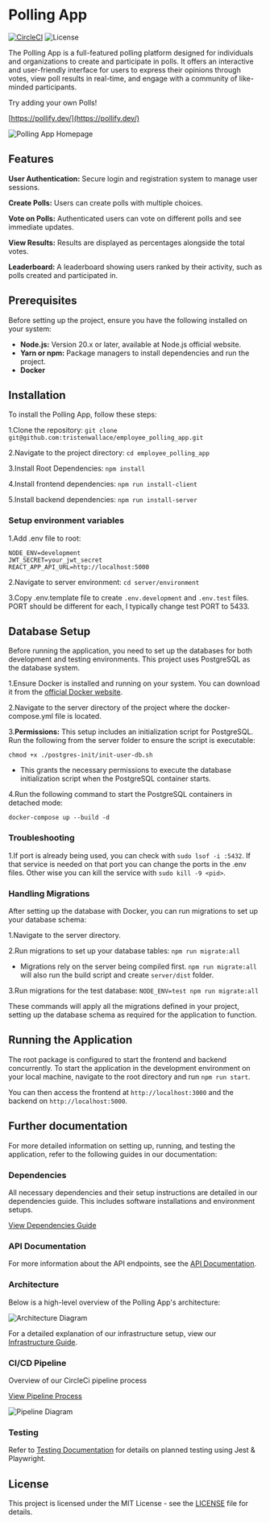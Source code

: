 # Polling App

[![CircleCI](https://dl.circleci.com/status-badge/img/circleci/KPSszw1xUCAvioRxYj4MSJ/pLc8BUmCLCrMcRmxKvR4U/tree/main.svg?style=svg)](https://dl.circleci.com/status-badge/redirect/circleci/KPSszw1xUCAvioRxYj4MSJ/pLc8BUmCLCrMcRmxKvR4U/tree/main)
![License](https://img.shields.io/badge/license-MIT-blue.svg)

The Polling App is a full-featured polling platform designed for individuals and organizations to create and participate in polls. It offers an interactive and user-friendly interface for users to express their opinions through votes, view poll results in real-time, and engage with a community of like-minded participants.

Try adding your own Polls!

[https://pollify.dev/](https://pollify.dev/)

![Polling App Homepage](<https://hangouthabit.sirv.com/polling_app/Homepage.png>)

## Features

**User Authentication:** Secure login and registration system to manage user sessions.

**Create Polls:** Users can create polls with multiple choices.

**Vote on Polls:** Authenticated users can vote on different polls and see immediate updates.

**View Results:** Results are displayed as percentages alongside the total votes.

**Leaderboard:** A leaderboard showing users ranked by their activity, such as polls created and participated in.

## Prerequisites

Before setting up the project, ensure you have the following installed on your system:

- **Node.js:** Version 20.x or later, available at Node.js official website.
- **Yarn or npm:** Package managers to install dependencies and run the project.
- **Docker**

## Installation

To install the Polling App, follow these steps:

1.Clone the repository: `git clone git@github.com:tristenwallace/employee_polling_app.git`

2.Navigate to the project directory: `cd employee_polling_app`

3.Install Root Dependencies: `npm install`

4.Install frontend dependencies: `npm run install-client`

5.Install backend dependencies: `npm run install-server`


### Setup environment variables

1.Add .env file to root:

```
NODE_ENV=development
JWT_SECRET=your_jwt_secret
REACT_APP_API_URL=http://localhost:5000
```

2.Navigate to server environment: `cd server/environment`

3.Copy .env.template file to create `.env.development` and `.env.test` files. PORT should be different for each, I typically change test PORT to 5433.

## Database Setup

Before running the application, you need to set up the databases for both development and testing environments. This project uses PostgreSQL as the database system.

1.Ensure Docker is installed and running on your system. You can download it from the [official Docker website](https://docs.docker.com/desktop/install/ubuntu/).

2.Navigate to the server directory of the project where the docker-compose.yml file is located.

3.**Permissions:** This setup includes an initialization script for PostgreSQL. Run the following from the server folder to ensure the script is executable:

```
chmod +x ./postgres-init/init-user-db.sh
```

- This grants the necessary permissions to execute the database initialization script when the PostgreSQL container starts.

4.Run the following command to start the PostgreSQL containers in detached mode:

```
docker-compose up --build -d
```

### Troubleshooting

1.If port is already being used, you can check with `sudo lsof -i :5432`. If that service is needed on that port you can change the ports in the .env files. Other wise you can kill the service with `sudo kill -9 <pid>`.

### Handling Migrations

After setting up the database with Docker, you can run migrations to set up your database schema:

1.Navigate to the server directory.

2.Run migrations to set up your database tables: `npm run migrate:all`

- Migrations rely on the server being compiled first. `npm run migrate:all` will also run the build script and create `server/dist` folder.

3.Run migrations for the test database: `NODE_ENV=test npm run migrate:all`

These commands will apply all the migrations defined in your project, setting up the database schema as required for the application to function.

## Running the Application

The root package is configured to start the frontend and backend concurrently. To start the application in the development environment on your local machine, navigate to the root directory and run `npm run start`.

You can then access the frontend at `http://localhost:3000` and the backend on `http://localhost:5000`.

## Further documentation

For more detailed information on setting up, running, and testing the application, refer to the following guides in our documentation:

### Dependencies

All necessary dependencies and their setup instructions are detailed in our dependencies guide. This includes software installations and environment setups.

[View Dependencies Guide](docs/App_dependencies.md)

### API Documentation

For more information about the API endpoints, see the [API Documentation](docs/API.md).

### Architecture

Below is a high-level overview of the Polling App's architecture:

![Architecture Diagram](https://hangouthabit.sirv.com/polling_app/architecture_diagram.jpeg)

For a detailed explanation of our infrastructure setup, view our [Infrastructure Guide](docs/Infrastructure.md).


### CI/CD Pipeline

Overview of our CircleCi pipeline process

[View Pipeline Process](docs/Pipeline.md)

![Pipeline Diagram](<https://hangouthabit.sirv.com/polling_app/pipeline_diagram.jpeg>)

### Testing

Refer to [Testing Documentation](frontend/src/tests/docs/testing.md) for details on planned testing using Jest & Playwright.

## License

This project is licensed under the MIT License - see the [LICENSE](LICENSE) file for details.
